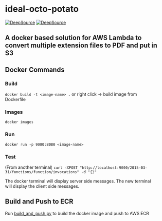 # ideal-octo-potato
[![DeepSource](https://deepsource.io/gh/PYTHONAWSNINJAS/ideal-octo-potato.svg/?label=active+issues&show_trend=true&token=whwikFGIu8kkgj8AMfh_5BLD)](https://deepsource.io/gh/PYTHONAWSNINJAS/ideal-octo-potato/?ref=repository-badge)
[![DeepSource](https://deepsource.io/gh/PYTHONAWSNINJAS/ideal-octo-potato.svg/?label=resolved+issues&show_trend=true&token=whwikFGIu8kkgj8AMfh_5BLD)](https://deepsource.io/gh/PYTHONAWSNINJAS/ideal-octo-potato/?ref=repository-badge)
## A docker based solution for AWS Lambda to convert multiple extension files to PDF and put in S3

## Docker Commands

### Build

```docker build -t <image-name> .```
or right click -> build image from Dockerfile

### Images

```docker images```

### Run

```docker run -p 9000:8080 <image-name>```

### Test

(From another terminal)
```curl -XPOST "http://localhost:9000/2015-03-31/functions/function/invocations" -d "{}"```

The docker terminal will display server side messages. The new terminal will display the client side messages.

## Build and Push to ECR
Run [build_and_push.py](build_and_push.py) to build the docker image and push to AWS ECR
